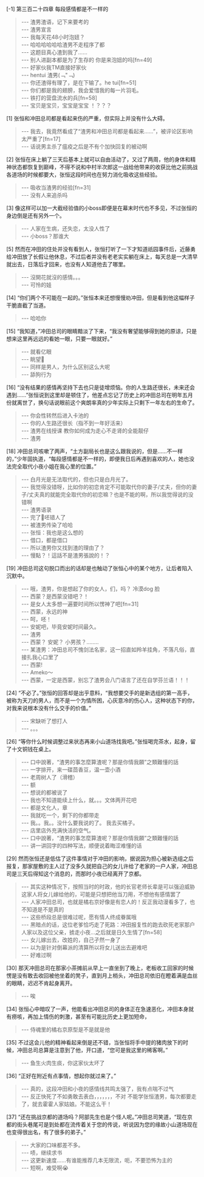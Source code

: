 
[-1] 第三百二十四章 每段感情都是不一样的
>--- 渣男渣语，记下来要考的<br>
>--- 渣男宣言<br>
>--- 我每天花48小时泡妞？<br>
>--- 哈哈哈哈哈哈渣男不走程序了都<br>
>--- 这题目真心渣到我了……<br>
>--- 别人进副本都是为了生存的 你是来泡妞的吗[fn=49]<br>
>--- 好家伙我TM直接好家伙<br>
>--- hentui 渣男(﹁"﹁)<br>
>--- 你还渣得有理了，是在下输了。he tui[fn=51]<br>
>--- 你们都是我的翅膀，我会爱惜我的每一片羽毛。<br>
>--- 铁打的营盘流水的兵[fn=58]<br>
>--- 宝贝是宝贝，宝宝是宝宝 ！？？？<br>

[1] 张恒和冲田总司都是看起来伤的严重，但实际上并没有什么大碍。
>--- 我去，我竟然看成了“渣男和冲田总司都是看起来……”，被评论区影响太严重了[fn=17]<br>
>--- 话说男主杀了瘟疫之后是不有个加快回复的被动啊<br>

[2] 张恒在床上躺了三天后基本上就可以自由活动了，又过了两周，他的身体和精神状态都恢复到巅峰，不得不说和中村半次郎这一战给他带来的收获比他之前挑战各道场的时候都要大，张恒这段时间也在努力消化吸收这些经验。
>--- 吸收当渣男的经验[fn=31]<br>
>--- 没有人来追杀吗<br>

[3] 像这样可以加一大截经验值的小boss即便是在幕末时代也不多见，不过张恒的身边倒是还有另外一个。
>--- 人家在生病，还失恋，太没人性了<br>
>--- 小boss？那谁大<br>

[5] 然而在冲田的住处并没有看到人，张恒打听了一下才知道祇园事件后，近藤勇给冲田放了长假让他休息，不过后者并没有老老实实躺在床上，每天总是一大清早就出去，日落后才回来，也没有人知道他去了哪里。
>--- 沒開花就沒的感情。。。<br>
>--- 可怜的娃<br>

[14] “你们两个不可能在一起的。”张恒本来还想慢慢劝冲田，但是看到他这幅样子干脆直截了当道。
>--- 哈哈你<br>

[15] “我知道，”冲田总司的眼睛黯淡了下来，“我没有奢望能够得到她的原谅，只是想来这里再远远的看她一眼，只要一眼就好。”
>--- 就看亿眼<br>
>--- 眺望🐶<br>
>--- 同样是男人，为什么区别这么大呢<br>
>--- 舔狗行为<br>

[16] “没有结果的感情再坚持下去也只是徒增烦恼。你的人生路还很长，未来还会遇到……”张恒说到这里却是顿住了，他差点忘记了历史上的冲田总司在明年五月份就离世了，换句话说眼前这个爽朗率真的少年实际上只剩下一年左右的生命了。
>--- 你会性转然后进入卡池的<br>
>--- 你的人生路还很长（指不到一年好活来）<br>
>--- 渣男在线授课 
教你如何成为走心不走肾的全能靓仔<br>
>--- 渣男<br>

[18] 冲田总司咳嗽了两声，“土方副局长也是这么跟我说的，但是……不一样的，”少年固执道，“每段感情都是不一样的，即便我日后再遇到喜欢的人，她也没法完全取代小夜小姐在我心里的位置。”
>--- 白月光是无法取代的，但也只是白月光了。<br>
>--- 我觉得没错呀，比如你的初恋肯定不可能取代你的妻子/丈夫，但你的妻子/丈夫真的就能完全取代你的初恋嘛？也是不能的啊，所以我觉得说的没错啊<br>
>--- 渣男语录<br>
>--- 完了🐶呸错人了<br>
>--- 被渣男传染了哈哈<br>
>--- 张恒：我也是这么想的<br>
>--- 借口，都是借口<br>
>--- 所以渣男你又找到渣的理由了？<br>
>--- 慢點？！這話不是渣男張說的！？<br>

[19] 冲田总司这句脱口而出的话却是也触动了张恒心中的某个地方，让后者陷入沉默中。
>--- 哦，渣男，你是想起了你的女人，们，吗？
冷漠dog 脸<br>
>--- 西蒙？是西蒙没错吧？！<br>
>--- 是女人太多想一遍要时间所以愣神了吧[fn=31]<br>
>--- 西蒙，永远的神<br>
>--- 呵，呸！<br>
>--- 安妮吧，毕竟安妮时间最久。<br>
>--- 渣男<br>
>--- 西蒙？ 安妮？ 小男孩？........<br>
>--- 某渣男：冲田总司不愧剑法名家，这一招直如羚羊挂角，不落凡俗，直接扎我心口里了<br>
>--- 西蒙!<br>
>--- Ameko～<br>
>--- 西蒙，一定是西蒙，别忘了渣男会八门语言了还在自学芬兰语！！！<br>

[24] “不必了。”张恒的回答却是出乎意料，“我想要交手的是新选组的第一高手，被称为天刀的男人，而不是一个为情所困，心灰意冷的伤心人，这种状态下的你，对我来说根本没有什么交手的价值。”
>--- 宋缺听了想打人<br>
>--- 。。。<br>

[26] “等你什么时候调整过来状态再来小山道场找我吧。”张恒喝完茶水，起身，留了十文铜钱在桌上。
>--- 口中說著，“渣男的事怎麼算渣呢？那是你情我願”之類難懂的話<br>
>--- 一字排开，来一碟茴香豆，温一壶小酒<br>
>--- 老周树人了（滑稽）<br>
>--- 额<br>
>--- 想说的都被说了<br>
>--- 我也不知道能续上什么，就。。。文体两开花吧<br>
>--- 都是文化人，章<br>
>--- 我就吃一个，剩下的你都带走<br>
>--- 我。。我。。没什么要我说的了。
   我去买橘子。<br>
>--- 店里店外充满快活的空气。<br>
>--- 口中說著，“渣男的事怎麼算渣呢？那是你情我願”之類難懂的話<br>
>--- 讲一讲回字的四种写法，顺便说着晦涩难懂的话<br>

[29] 然而张恒还是低估了这件事情对于冲田的影响，据说因为担心被新选组之后报复，那家屋敷的主人过了没多久就把自己的女儿许给了老家的一户人家，冲田总司是三天后得知这个消息的，而那时小夜已经离开了京都。
>--- 其实这种情况下，按照当时的时政，他的长官老师长辈是可以强迫威胁这家人将女儿嫁给他的，可能是只想把他当刀用，不想他有感情罢了<br>
>--- 人家冲田总司，也就是橘右京好像是有恋人的！反正我动漫看多了，也不知道是不是真的<br>
>--- 这些桥段总是很难过呢，愿有情人终成眷属哦<br>
>--- 黑暗点的话，这位老爹恰巧走了死路：冲田报复性的跑去砍死老家那户人家以及这位父亲，掳走小夜…之后就是日久生情了[fn=58]<br>
>--- 女儿嫁出去，改姓的，自己孑然一身了<br>
>--- 以为是针对倒幕派的清算所以将女儿送出去避难吧<br>
>--- 好难过啊<br>

[30] 那天冲田总司在那家小茶摊前从早上一直坐到了晚上，老板收工回家的时候愣是没有敢去收回被他坐着的凳子，直到月上梢头，冲田总司依旧在瞪着满是血丝的眼睛，迟迟不肯起身离开。
>--- 唉<br>

[34] 张恒心中暗叹了一声，他能看出冲田总司的身体正在急速恶化，冲田本身就有痨咳，再加上情伤的刺激，甚至有可能比历史上更加短命，
>--- 侍魂里的橘右京原型是不是就是他<br>

[35] 不过这会儿他的精神看起来倒是还不错，当张恒将手中提的猪肉放下的时候，冲田总司总算是注意到了他，开口道，“您可是我这里的稀客啊。”
>--- 鱼生火肉生痰，你这家伙太坏了<br>

[36] “正好在附近有点事情，想起你就过来了。”
>--- 真的，这段冲田和小夜的感情线共鸣太强了，我有点喘不过气<br>
>--- 反正快死了不如勇敢去表白，，，，，，，不对  不能学张恒渣男，每次都要走了，就去霍霍人家姑娘。不能这么干！<br>

[37] “还在挑战京都的道场吗？阿部先生也是个怪人呢。”冲田总司笑道，“现在京都的街头巷尾可是到处都在流传着关于您的传说，听说因为您的缘故小山道场现在也变得很出名，有了很多的弟子。”
>--- 大家的口味都差不多。<br>
>--- 啧，继续求书<br>
>--- 这更新速度……有谁能推荐几本无限流，呃，不要恐怖为主的<br>
>--- 短啊，难受啊😭<br>
